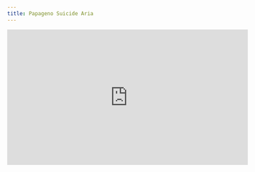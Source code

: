 ```yaml
---
title: Papageno Suicide Aria
---
```

<iframe width="560" height="315" src="https://www.youtube.com/embed/jxeZ7QOokqI" title="YouTube video player" frameborder="0" allow="accelerometer; autoplay; clipboard-write; encrypted-media; gyroscope; picture-in-picture" allowfullscreen></iframe>